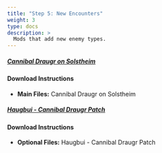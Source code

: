 ```yaml
---
title: "Step 5: New Encounters"
weight: 3
type: docs
description: >
  Mods that add new enemy types.
---
```


##### [Cannibal Draugr on Solstheim](https://www.nexusmods.com/skyrimspecialedition/mods/21238?tab=files)

#### Download Instructions

- **Main Files:** Cannibal Draugr on Solstheim

##### [Haugbui - Cannibal Draugr Patch](https://www.nexusmods.com/skyrimspecialedition/mods/26188?tab=files)

#### Download Instructions

- **Optional Files:** Haugbui - Cannibal Draugr Patch